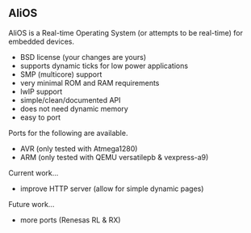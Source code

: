 ## AliOS

AliOS is a Real-time Operating System (or attempts to be real-time) for
embedded devices.

   - BSD license (your changes are yours)
   - supports dynamic ticks for low power applications
   - SMP (multicore) support
   - very minimal ROM and RAM requirements
   - lwIP support
   - simple/clean/documented API
   - does not need dynamic memory
   - easy to port

Ports for the following are available.

   - AVR (only tested with Atmega1280)
   - ARM (only tested with QEMU versatilepb & vexpress-a9)

Current work...

   - improve HTTP server (allow for simple dynamic pages)

Future work...

   - more ports (Renesas RL & RX)

